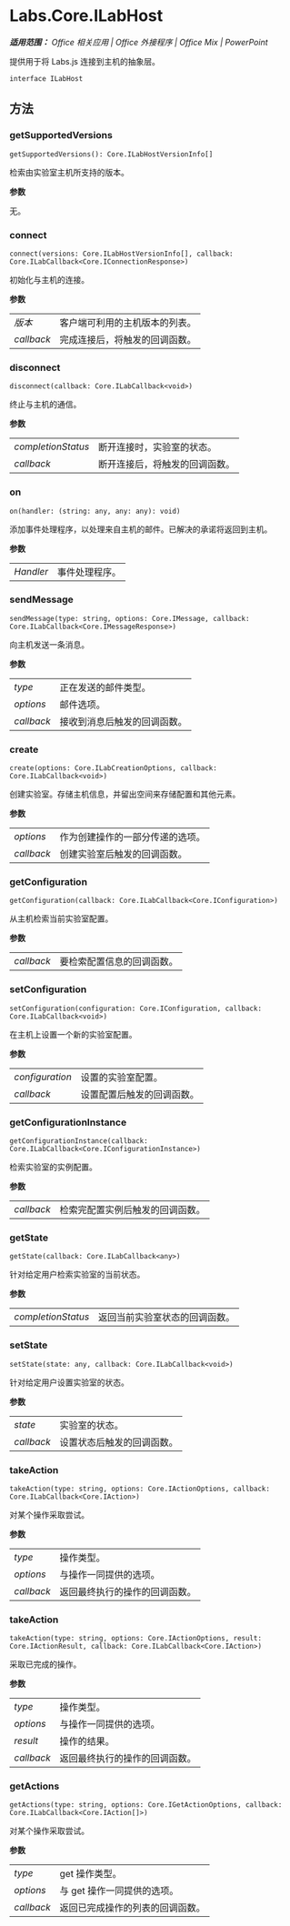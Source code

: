 
# Labs.Core.ILabHost

 _**适用范围：** Office 相关应用 | Office 外接程序 | Office Mix | PowerPoint_

提供用于将 Labs.js 连接到主机的抽象层。

```
interface ILabHost
```


## 方法


### getSupportedVersions

 `getSupportedVersions(): Core.ILabHostVersionInfo[]`

检索由实验室主机所支持的版本。

 **参数**

无。


### connect

 `connect(versions: Core.ILabHostVersionInfo[], callback: Core.ILabCallback<Core.IConnectionResponse>)`

初始化与主机的连接。

 **参数**


|||
|:-----|:-----|
| _版本_|客户端可利用的主机版本的列表。|
| _callback_|完成连接后，将触发的回调函数。|

### disconnect

 `disconnect(callback: Core.ILabCallback<void>)`

终止与主机的通信。

 **参数**


|||
|:-----|:-----|
| _completionStatus_|断开连接时，实验室的状态。|
| _callback_|断开连接后，将触发的回调函数。|

### on

 `on(handler: (string: any, any: any): void)`

添加事件处理程序，以处理来自主机的邮件。已解决的承诺将返回到主机。

 **参数**


|||
|:-----|:-----|
| _Handler_|事件处理程序。|

### sendMessage

 `sendMessage(type: string, options: Core.IMessage, callback: Core.ILabCallback<Core.IMessageResponse>)`

向主机发送一条消息。

 **参数**


|||
|:-----|:-----|
| _type_|正在发送的邮件类型。|
| _options_|邮件选项。|
| _callback_|接收到消息后触发的回调函数。|

### create

 `create(options: Core.ILabCreationOptions, callback: Core.ILabCallback<void>)`

创建实验室。存储主机信息，并留出空间来存储配置和其他元素。

 **参数**


|||
|:-----|:-----|
| _options_|作为创建操作的一部分传递的选项。|
| _callback_|创建实验室后触发的回调函数。|

### getConfiguration

 `getConfiguration(callback: Core.ILabCallback<Core.IConfiguration>)`

从主机检索当前实验室配置。

 **参数**


|||
|:-----|:-----|
| _callback_|要检索配置信息的回调函数。|

### setConfiguration

 `setConfiguration(configuration: Core.IConfiguration, callback: Core.ILabCallback<void>)`

在主机上设置一个新的实验室配置。

 **参数**


|||
|:-----|:-----|
| _configuration_|设置的实验室配置。|
| _callback_|设置配置后触发的回调函数。|

### getConfigurationInstance

 `getConfigurationInstance(callback: Core.ILabCallback<Core.IConfigurationInstance>)`

检索实验室的实例配置。

 **参数**


|||
|:-----|:-----|
| _callback_|检索完配置实例后触发的回调函数。|

### getState

 `getState(callback: Core.ILabCallback<any>)`

针对给定用户检索实验室的当前状态。

 **参数**


|||
|:-----|:-----|
| _completionStatus_|返回当前实验室状态的回调函数。|

### setState

 `setState(state: any, callback: Core.ILabCallback<void>)`

针对给定用户设置实验室的状态。

 **参数**


|||
|:-----|:-----|
| _state_|实验室的状态。|
| _callback_|设置状态后触发的回调函数。|

### takeAction

 `takeAction(type: string, options: Core.IActionOptions, callback: Core.ILabCallback<Core.IAction>)`

对某个操作采取尝试。

 **参数**


|||
|:-----|:-----|
| _type_|操作类型。|
| _options_|与操作一同提供的选项。|
| _callback_|返回最终执行的操作的回调函数。|

### takeAction

 `takeAction(type: string, options: Core.IActionOptions, result: Core.IActionResult, callback: Core.ILabCallback<Core.IAction>)`

采取已完成的操作。

 **参数**


|||
|:-----|:-----|
| _type_|操作类型。|
| _options_|与操作一同提供的选项。|
| _result_|操作的结果。|
| _callback_|返回最终执行的操作的回调函数。|

### getActions

 `getActions(type: string, options: Core.IGetActionOptions, callback: Core.ILabCallback<Core.IAction[]>)`

对某个操作采取尝试。

 **参数**


|||
|:-----|:-----|
| _type_|get 操作类型。|
| _options_|与 get 操作一同提供的选项。|
| _callback_|返回已完成操作的列表的回调函数。|
